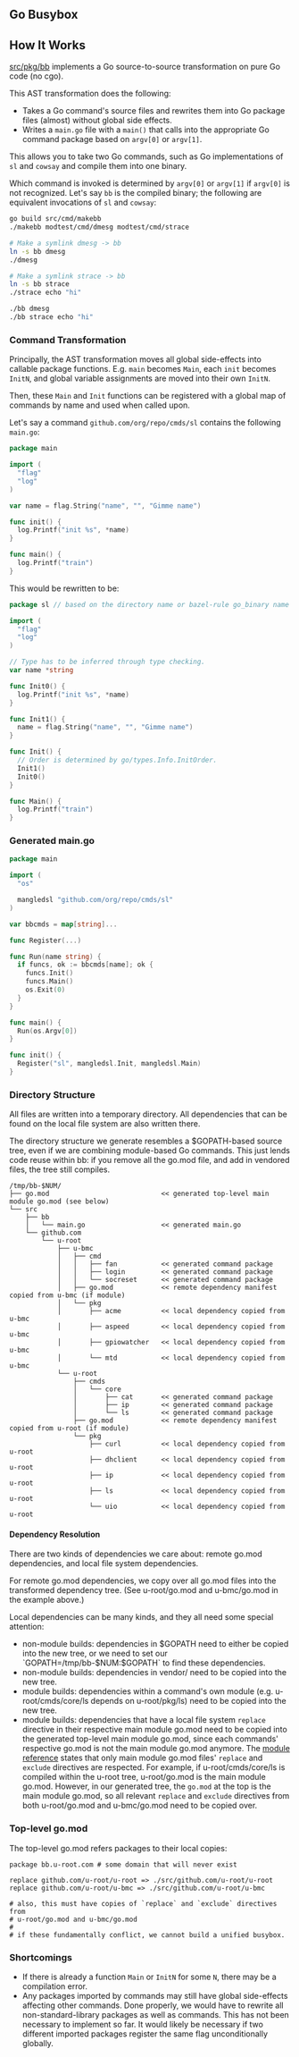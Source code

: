 ## Go Busybox

## How It Works

[src/pkg/bb](src/pkg/bb) implements a Go source-to-source transformation on pure
Go code (no cgo).

This AST transformation does the following:

-   Takes a Go command's source files and rewrites them into Go package files
    (almost) without global side effects.
-   Writes a `main.go` file with a `main()` that calls into the appropriate Go
    command package based on `argv[0]` or `argv[1]`.

This allows you to take two Go commands, such as Go implementations of `sl` and
`cowsay` and compile them into one binary.

Which command is invoked is determined by `argv[0]` or `argv[1]` if `argv[0]` is
not recognized. Let's say `bb` is the compiled binary; the following are
equivalent invocations of `sl` and `cowsay`:

```sh
go build src/cmd/makebb
./makebb modtest/cmd/dmesg modtest/cmd/strace

# Make a symlink dmesg -> bb
ln -s bb dmesg
./dmesg

# Make a symlink strace -> bb
ln -s bb strace
./strace echo "hi"
```

```sh
./bb dmesg
./bb strace echo "hi"
```

### Command Transformation

Principally, the AST transformation moves all global side-effects into callable
package functions. E.g. `main` becomes `Main`, each `init` becomes `InitN`, and
global variable assignments are moved into their own `InitN`.

Then, these `Main` and `Init` functions can be registered with a global map of
commands by name and used when called upon.

Let's say a command `github.com/org/repo/cmds/sl` contains the following
`main.go`:

```go
package main

import (
  "flag"
  "log"
)

var name = flag.String("name", "", "Gimme name")

func init() {
  log.Printf("init %s", *name)
}

func main() {
  log.Printf("train")
}
```

This would be rewritten to be:

```go
package sl // based on the directory name or bazel-rule go_binary name

import (
  "flag"
  "log"
)

// Type has to be inferred through type checking.
var name *string

func Init0() {
  log.Printf("init %s", *name)
}

func Init1() {
  name = flag.String("name", "", "Gimme name")
}

func Init() {
  // Order is determined by go/types.Info.InitOrder.
  Init1()
  Init0()
}

func Main() {
  log.Printf("train")
}
```

### Generated main.go

```go
package main

import (
  "os"

  mangledsl "github.com/org/repo/cmds/sl"
)

var bbcmds = map[string]...

func Register(...)

func Run(name string) {
  if funcs, ok := bbcmds[name]; ok {
    funcs.Init()
    funcs.Main()
    os.Exit(0)
  }
}

func main() {
  Run(os.Argv[0])
}

func init() {
  Register("sl", mangledsl.Init, mangledsl.Main)
}
```

### Directory Structure

All files are written into a temporary directory. All dependencies that can be
found on the local file system are also written there.

The directory structure we generate resembles a $GOPATH-based source tree, even
if we are combining module-based Go commands. This just lends code reuse within
bb: if you remove all the go.mod file, and add in vendored files, the tree still
compiles.

```
/tmp/bb-$NUM/
├── go.mod                            << generated top-level main module go.mod (see below)
└── src
    ├── bb
    │   └── main.go                   << generated main.go
    └── github.com
        └── u-root
            ├── u-bmc
            │   ├── cmd
            │   │   ├── fan           << generated command package
            │   │   ├── login         << generated command package
            │   │   └── socreset      << generated command package
            │   ├── go.mod            << remote dependency manifest copied from u-bmc (if module)
            │   └── pkg
            │       ├── acme          << local dependency copied from u-bmc
            │       ├── aspeed        << local dependency copied from u-bmc
            │       ├── gpiowatcher   << local dependency copied from u-bmc
            │       └── mtd           << local dependency copied from u-bmc
            └── u-root
                ├── cmds
                │   └── core
                │       ├── cat       << generated command package
                │       ├── ip        << generated command package
                │       └── ls        << generated command package
                ├── go.mod            << remote dependency manifest copied from u-root (if module)
                └── pkg
                    ├── curl          << local dependency copied from u-root
                    ├── dhclient      << local dependency copied from u-root
                    ├── ip            << local dependency copied from u-root
                    ├── ls            << local dependency copied from u-root
                    └── uio           << local dependency copied from u-root
```

#### Dependency Resolution

There are two kinds of dependencies we care about: remote go.mod dependencies,
and local file system dependencies.

For remote go.mod dependencies, we copy over all go.mod files into the
transformed dependency tree. (See u-root/go.mod and u-bmc/go.mod in the example
above.)

Local dependencies can be many kinds, and they all need some special attention:

-   non-module builds: dependencies in $GOPATH need to either be copied into the
    new tree, or we need to set our `GOPATH=/tmp/bb-$NUM:$GOPATH` to find these
    dependencies.
-   non-module builds: dependencies in vendor/ need to be copied into the new
    tree.
-   module builds: dependencies within a command's own module (e.g.
    u-root/cmds/core/ls depends on u-root/pkg/ls) need to be copied into the new
    tree.
-   module builds: dependencies that have a local file system `replace`
    directive in their respective main module go.mod need to be copied into the
    generated top-level main module go.mod, since each commands' respective
    go.mod is not the main module go.mod anymore. The
    [module reference](https://golang.org/ref/mod) states that only main module
    go.mod files' `replace` and `exclude` directives are respected. For example,
    if u-root/cmds/core/ls is compiled within the u-root tree, u-root/go.mod is
    the main module go.mod. However, in our generated tree, the `go.mod` at the
    top is the main module go.mod, so all relevant `replace` and `exclude`
    directives from both u-root/go.mod and u-bmc/go.mod need to be copied over.

### Top-level go.mod

The top-level go.mod refers packages to their local copies:

```
package bb.u-root.com # some domain that will never exist

replace github.com/u-root/u-root => ./src/github.com/u-root/u-root
replace github.com/u-root/u-bmc => ./src/github.com/u-root/u-bmc

# also, this must have copies of `replace` and `exclude` directives from
# u-root/go.mod and u-bmc/go.mod
#
# if these fundamentally conflict, we cannot build a unified busybox.
```

### Shortcomings

-   If there is already a function `Main` or `InitN` for some `N`, there may be
    a compilation error.
-   Any packages imported by commands may still have global side-effects
    affecting other commands. Done properly, we would have to rewrite all
    non-standard-library packages as well as commands. This has not been
    necessary to implement so far. It would likely be necessary if two different
    imported packages register the same flag unconditionally globally.
